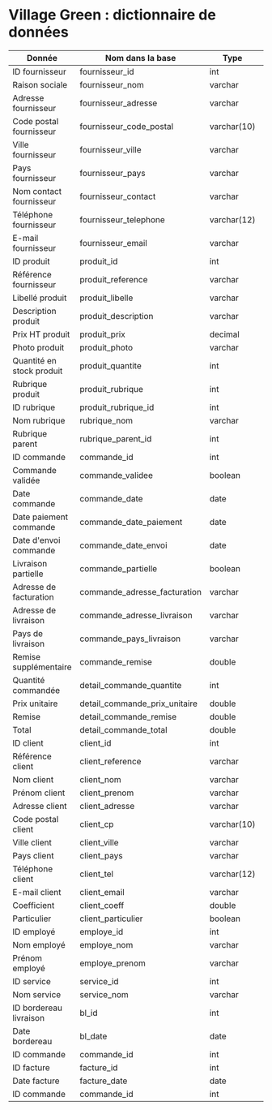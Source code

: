 # Village Green : dictionnaire de données

| Donnée                    | Nom dans la base              | Type        | Remarques |
| ------------------------- | ----------------------------- | ----------- | --------- |
| ID fournisseur            | fournisseur_id                | int         | PK        |
| Raison sociale            | fournisseur_nom               | varchar     |           |
| Adresse fournisseur       | fournisseur_adresse           | varchar     |           |
| Code postal fournisseur   | fournisseur_code_postal       | varchar(10) |           |
| Ville fournisseur         | fournisseur_ville             | varchar     |           |
| Pays fournisseur          | fournisseur_pays              | varchar     |           |
| Nom contact fournisseur   | fournisseur_contact           | varchar     |           |
| Téléphone fournisseur     | fournisseur_telephone         | varchar(12) |           |
| E-mail fournisseur        | fournisseur_email             | varchar     |           |
| ID produit                | produit_id                    | int         | PK        |
| Référence fournisseur     | produit_reference             | varchar     |           |
| Libellé produit           | produit_libelle               | varchar     |           |
| Description produit       | produit_description           | varchar     |           |
| Prix HT produit           | produit_prix                  | decimal     |           |
| Photo produit             | produit_photo                 | varchar     |           |
| Quantité en stock produit | produit_quantite              | int         |           |
| Rubrique produit          | produit_rubrique              | int         | FK        |
| ID rubrique               | produit_rubrique_id           | int         | PK        |
| Nom rubrique              | rubrique_nom                  | varchar     |           |
| Rubrique parent           | rubrique_parent_id            | int         |           |
| ID commande               | commande_id                   | int         | PK        |
| Commande validée          | commande_validee              | boolean     |           |
| Date commande             | commande_date                 | date        |           |
| Date paiement commande    | commande_date_paiement        | date        |           |
| Date d'envoi commande     | commande_date_envoi           | date        |           |
| Livraison partielle       | commande_partielle            | boolean     |           |
| Adresse de facturation    | commande_adresse_facturation  | varchar     |           |
| Adresse de livraison      | commande_adresse_livraison    | varchar     |           |
| Pays de livraison         | commande_pays_livraison       | varchar     |           |
| Remise supplémentaire     | commande_remise               | double      |           |
| Quantité commandée        | detail_commande_quantite      | int         |           |
| Prix unitaire             | detail_commande_prix_unitaire | double      |           |
| Remise                    | detail_commande_remise        | double      |           |
| Total                     | detail_commande_total         | double      |           |
| ID client                 | client_id                     | int         | PK        |
| Référence client          | client_reference              | varchar     |           |
| Nom client                | client_nom                    | varchar     |           |
| Prénom client             | client_prenom                 | varchar     |           |
| Adresse client            | client_adresse                | varchar     |           |
| Code postal client        | client_cp                     | varchar(10) |           |
| Ville client              | client_ville                  | varchar     |           |
| Pays client               | client_pays                   | varchar     |           |
| Téléphone client          | client_tel                    | varchar(12) |           |
| E-mail client             | client_email                  | varchar     |           |
| Coefficient               | client_coeff                  | double      |           |
| Particulier               | client_particulier            | boolean     |           |
| ID employé                | employe_id                    | int         | PK        |
| Nom employé               | employe_nom                   | varchar     |           |
| Prénom employé            | employe_prenom                | varchar     |           |
| ID service                | service_id                    | int         | PK        |
| Nom service               | service_nom                   | varchar     |           |
| ID bordereau livraison    | bl_id                         | int         | PK        |
| Date bordereau            | bl_date                       | date        |           |
| ID commande               | commande_id                   | int         | FK        |
| ID facture                | facture_id                    | int         | PK        |
| Date facture              | facture_date                  | date        |           |
| ID commande               | commande_id                   | int         | FK        |
